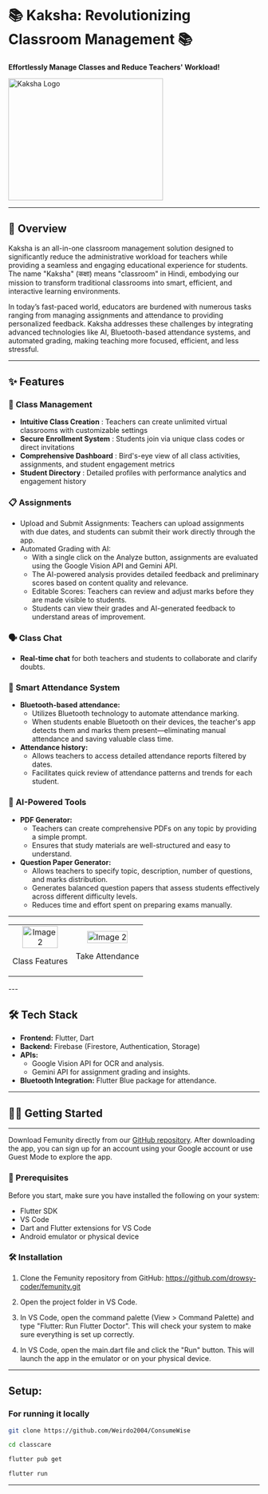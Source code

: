 # 📚 Kaksha: Revolutionizing Classroom Management 📚  
**Effortlessly Manage Classes and Reduce Teachers' Workload!**  

<div style="display: flex;">
  
  <img src="https://i.imgur.com/CZvbxMW.png" alt="Kaksha Logo" width="310" height="244">

</div>

---

## 🚀 **Overview**  
Kaksha is an all-in-one classroom management solution designed to significantly reduce the administrative workload for teachers while providing a seamless and engaging educational experience for students. The name "Kaksha" (कक्षा) means "classroom" in Hindi, embodying our mission to transform traditional classrooms into smart, efficient, and interactive learning environments.

In today’s fast-paced world, educators are burdened with numerous tasks ranging from managing assignments and attendance to providing personalized feedback. Kaksha addresses these challenges by integrating advanced technologies like AI, Bluetooth-based attendance systems, and automated grading, making teaching more focused, efficient, and less stressful.

---


## ✨ **Features**  

### 🏫 **Class Management**  
- **Intuitive Class Creation** : Teachers can create unlimited virtual classrooms with customizable settings
- **Secure Enrollment System** : Students join via unique class codes or direct invitations
- **Comprehensive Dashboard** : Bird's-eye view of all class activities, assignments, and student engagement metrics
- **Student Directory** : Detailed profiles with performance analytics and engagement history

### 📋 **Assignments**  
- Upload and Submit Assignments:
  Teachers can upload assignments with due dates, and students can submit their work directly through the app.
- Automated Grading with AI:
  - With a single click on the Analyze button, assignments are evaluated using the Google Vision API and Gemini API.
  - The AI-powered analysis provides detailed feedback and preliminary scores based on content quality and relevance.
  - Editable Scores: Teachers can review and adjust marks before they are made visible to students.
  - Students can view their grades and AI-generated feedback to understand areas of improvement.

### 🗣️ **Class Chat**  
- **Real-time chat** for both teachers and students to collaborate and clarify doubts.  

### 📅 **Smart Attendance System**  
- **Bluetooth-based attendance:**  
  - Utilizes Bluetooth technology to automate attendance marking.
  - When students enable Bluetooth on their devices, the teacher's app detects them and marks them present—eliminating manual attendance and saving valuable class time.
- **Attendance history:**  
  - Allows teachers to access detailed attendance reports filtered by dates.
  - Facilitates quick review of attendance patterns and trends for each student.

### 🤖 **AI-Powered Tools**  
- **PDF Generator:**  
  - Teachers can create comprehensive PDFs on any topic by providing a simple prompt.
  - Ensures that study materials are well-structured and easy to understand. 
- **Question Paper Generator:**  
  - Allows teachers to specify topic, description, number of questions, and marks distribution.
  - Generates balanced question papers that assess students effectively across different difficulty levels.
  - Reduces time and effort spent on preparing exams manually.

---
<table style="width: 80%;">
  <tr>
    <td style="text-align: center;">
      <img src="https://imgur.com/W8B3q7C.gif" alt="Image 2" style="height:80%; width: 80%;">
      <p>Class Features</p>
    </td>
    <td style="text-align: center;">
      <img src="https://imgur.com/FIFg6Up.gif" alt="Image 2" style="height:80%; width: 80%;">
      <p>Take Attendance</p>
    </td>
  </tr>
</table>
---

## 🛠️ **Tech Stack**  
- **Frontend:** Flutter, Dart  
- **Backend:** Firebase (Firestore, Authentication, Storage)  
- **APIs:**  
  - Google Vision API for OCR and analysis.  
  - Gemini API for assignment grading and insights.  
- **Bluetooth Integration:** Flutter Blue package for attendance.  

---

## 🏃‍♀️ Getting Started

<hr>

Download Femunity directly from our [GitHub repository](https://github.com/drowsy-coder/femunity). After downloading the app, you can sign up for an account using your Google account or use Guest Mode to explore the app.

### 📝 Prerequisites

Before you start, make sure you have installed the following on your system:

- Flutter SDK
- VS Code
- Dart and Flutter extensions for VS Code
- Android emulator or physical device

### 🛠️ Installation

1. Clone the Femunity repository from GitHub: https://github.com/drowsy-coder/femunity.git

2. Open the project folder in VS Code.

3. In VS Code, open the command palette (View > Command Palette) and type "Flutter: Run Flutter Doctor". This will check your system to make sure everything is set up correctly.

4. In VS Code, open the main.dart file and click the "Run" button. This will launch the app in the emulator or on your physical device.

<hr>

## Setup:

### For running it locally

```bash
git clone https://github.com/Weirdo2004/ConsumeWise
```
```bash
cd classcare
```
```bash
flutter pub get
```
```bash
flutter run
```
<hr>


  
